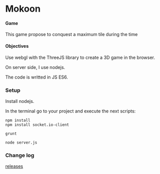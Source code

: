 # Mokoon

#### Game ####

This game propose to conquest a maximum tile during the time

#### Objectives ####

Use webgl with the ThreeJS library to create a 3D game in the browser.

On server side, I use nodejs. 

The code is writted in JS ES6.

### Setup ###

Install nodejs.

In the terminal go to your project and execute the next scripts:

```
npm install
npm install socket.io-client
```

```
grunt
```
```
node server.js
```

### Change log ###

[releases](https://github.com/brusyl/Mokoon/releases)
